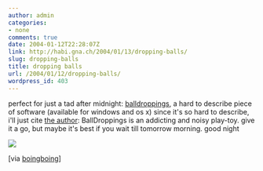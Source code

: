 ```yaml
---
author: admin
categories:
- none
comments: true
date: 2004-01-12T22:28:07Z
link: http://habi.gna.ch/2004/01/13/dropping-balls/
slug: dropping-balls
title: dropping balls
url: /2004/01/12/dropping-balls/
wordpress_id: 403
---
```


perfect for just a tad after midnight: [balldroppings](http://www.jtnimoy.com/itp/balldroppings/), a hard to describe piece of software (available for windows and os x)
since it's so hard to describe, i'll just cite [the author](http://www.jtnimoy.com/itp/): BallDroppings is an addicting and noisy play-toy.
give it a go, but maybe it's best if you wait till tomorrow morning. 
good night

[![](http://habi.gna.ch/blog/images/balldroppings-tm.jpg)](http://habi.gna.ch/blog/images/balldroppings.jpg)

[via [boingboing](http://boingboing.net/2004_01_01_archive.html#107393998643575566)]
